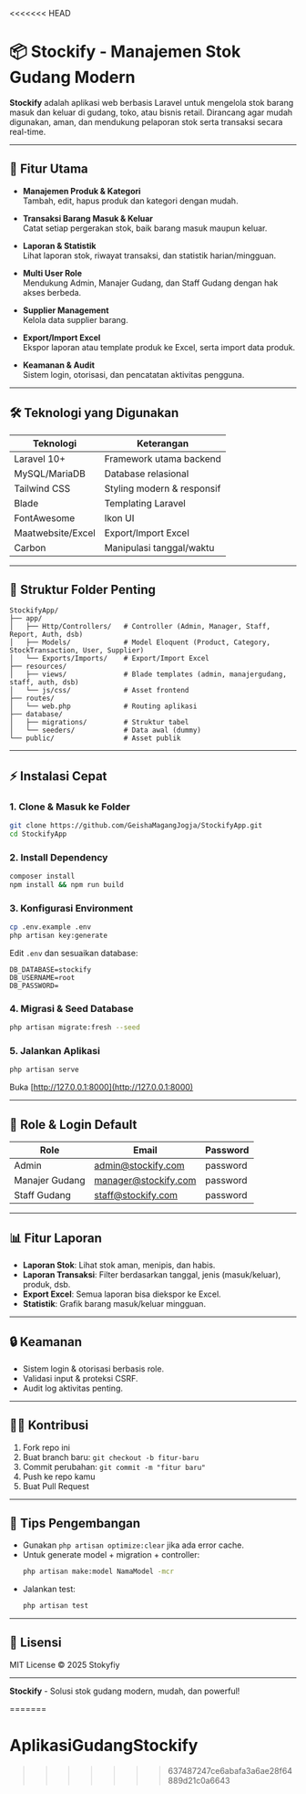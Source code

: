 <<<<<<< HEAD
# 📦 Stockify - Manajemen Stok Gudang Modern

**Stockify** adalah aplikasi web berbasis Laravel untuk mengelola stok barang masuk dan keluar di gudang, toko, atau bisnis retail. Dirancang agar mudah digunakan, aman, dan mendukung pelaporan stok serta transaksi secara real-time.

---

## 🚀 Fitur Utama

- **Manajemen Produk & Kategori**  
  Tambah, edit, hapus produk dan kategori dengan mudah.

- **Transaksi Barang Masuk & Keluar**  
  Catat setiap pergerakan stok, baik barang masuk maupun keluar.

- **Laporan & Statistik**  
  Lihat laporan stok, riwayat transaksi, dan statistik harian/mingguan.

- **Multi User Role**  
  Mendukung Admin, Manajer Gudang, dan Staff Gudang dengan hak akses berbeda.

- **Supplier Management**  
  Kelola data supplier barang.

- **Export/Import Excel**  
  Ekspor laporan atau template produk ke Excel, serta import data produk.

- **Keamanan & Audit**  
  Sistem login, otorisasi, dan pencatatan aktivitas pengguna.

---

## 🛠️ Teknologi yang Digunakan

| Teknologi        | Keterangan                |
|------------------|--------------------------|
| Laravel 10+      | Framework utama backend  |
| MySQL/MariaDB    | Database relasional      |
| Tailwind CSS     | Styling modern & responsif |
| Blade            | Templating Laravel       |
| FontAwesome      | Ikon UI                  |
| Maatwebsite/Excel| Export/Import Excel      |
| Carbon           | Manipulasi tanggal/waktu |

---

## 📁 Struktur Folder Penting

```
StockifyApp/
├── app/
│   ├── Http/Controllers/   # Controller (Admin, Manager, Staff, Report, Auth, dsb)
│   ├── Models/             # Model Eloquent (Product, Category, StockTransaction, User, Supplier)
│   └── Exports/Imports/    # Export/Import Excel
├── resources/
│   ├── views/              # Blade templates (admin, manajergudang, staff, auth, dsb)
│   └── js/css/             # Asset frontend
├── routes/
│   └── web.php             # Routing aplikasi
├── database/
│   ├── migrations/         # Struktur tabel
│   └── seeders/            # Data awal (dummy)
└── public/                 # Asset publik
```

---

## ⚡ Instalasi Cepat

### 1. Clone & Masuk ke Folder

```bash
git clone https://github.com/GeishaMagangJogja/StockifyApp.git
cd StockifyApp
```

### 2. Install Dependency

```bash
composer install
npm install && npm run build
```

### 3. Konfigurasi Environment

```bash
cp .env.example .env
php artisan key:generate
```
Edit `.env` dan sesuaikan database:
```
DB_DATABASE=stockify
DB_USERNAME=root
DB_PASSWORD=
```

### 4. Migrasi & Seed Database

```bash
php artisan migrate:fresh --seed
```

### 5. Jalankan Aplikasi

```bash
php artisan serve
```
Buka [http://127.0.0.1:8000](http://127.0.0.1:8000)

---

## 👤 Role & Login Default

| Role           | Email                | Password  |
|----------------|----------------------|-----------|
| Admin          | admin@stockify.com   | password  |
| Manajer Gudang | manager@stockify.com | password  |
| Staff Gudang   | staff@stockify.com   | password  |

---

## 📊 Fitur Laporan

- **Laporan Stok**: Lihat stok aman, menipis, dan habis.
- **Laporan Transaksi**: Filter berdasarkan tanggal, jenis (masuk/keluar), produk, dsb.
- **Export Excel**: Semua laporan bisa diekspor ke Excel.
- **Statistik**: Grafik barang masuk/keluar mingguan.

---

## 🔒 Keamanan

- Sistem login & otorisasi berbasis role.
- Validasi input & proteksi CSRF.
- Audit log aktivitas penting.

---

## 🧑‍💻 Kontribusi

1. Fork repo ini
2. Buat branch baru: `git checkout -b fitur-baru`
3. Commit perubahan: `git commit -m "fitur baru"`
4. Push ke repo kamu
5. Buat Pull Request

---

## 📝 Tips Pengembangan

- Gunakan `php artisan optimize:clear` jika ada error cache.
- Untuk generate model + migration + controller:
  ```bash
  php artisan make:model NamaModel -mcr
  ```
- Jalankan test:
  ```bash
  php artisan test
  ```

---

## 📄 Lisensi

MIT License © 2025 Stokyfiy

---

**Stockify** - Solusi stok gudang modern, mudah, dan powerful!


=======
# AplikasiGudangStockify
>>>>>>> 637487247ce6abafa3a6ae28f64889d21c0a6643

